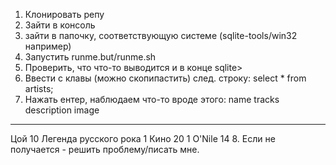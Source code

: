 1. Клонировать репу
2. Зайти в консоль
3. зайти в папочку, соответствующую системе (sqlite-tools/win32 например)
4. Запустить runme.but/runme.sh
5. Проверить, что что-то выводится и в конце sqlite>
6. Ввести с клавы (можно скопипастить) след. строку:
select * from artists;
7. Нажать ентер, наблюдаем что-то вроде этого:
name        tracks      description                               image
----------  ----------  ----------------------------------------  ----------
Цой      10          Легенда русского рока  1
<Unknown>   <NULL>      <NULL>                                    <NULL>
Кино    20          <NULL>                                    1
O'Nile      <NULL>      <NULL>                                    14
8. Если не получается - решить проблему/писать мне.
